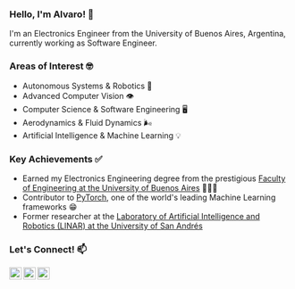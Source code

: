 ### Hello, I'm Alvaro! 👋

I'm an Electronics Engineer from the University of Buenos Aires, Argentina, currently working as Software Engineer.

### Areas of Interest 🤓

- Autonomous Systems & Robotics :robot:
- Advanced Computer Vision :eye:
- Computer Science & Software Engineering :desktop_computer:
- Aerodynamics & Fluid Dynamics :wind_face:
- Artificial Intelligence & Machine Learning :bulb:

### Key Achievements ✅

- Earned my Electronics Engineering degree from the prestigious [Faculty of Engineering at the University of Buenos Aires][FIUBA] 👨🏻‍🎓
- Contributor to [PyTorch][pytorch], one of the world's leading Machine Learning frameworks :grin:
- Former researcher at the [Laboratory of Artificial Intelligence and Robotics (LINAR) at the University of San Andrés][LINAR]

### Let's Connect! 📫

[<img align="left" alt="alvgaona | Twitter" width="22px" src="https://cdn-icons-png.flaticon.com/512/733/733579.png"/>][twitter]
[<img align="left" alt="alvgaona | LinkedIn" width="22px" src="https://cdn-icons-png.flaticon.com/512/174/174857.png"/>][linkedin]
[<img align="left" alt="alvgaona | Goodreads" width="22px" src="https://cdn-icons-png.flaticon.com/512/2111/2111297.png"/>][goodreads]

[twitter]: https://twitter.com/alvgaona
[linkedin]: https://linkedin.com/in/alvaro-gaona
[goodreads]: https://www.goodreads.com/alvgaona
[pytorch]: https://github.com/pytorch
[LINAR]: https://udesa.edu.ar/linar
[FIUBA]: https://www.fi.uba.ar/
